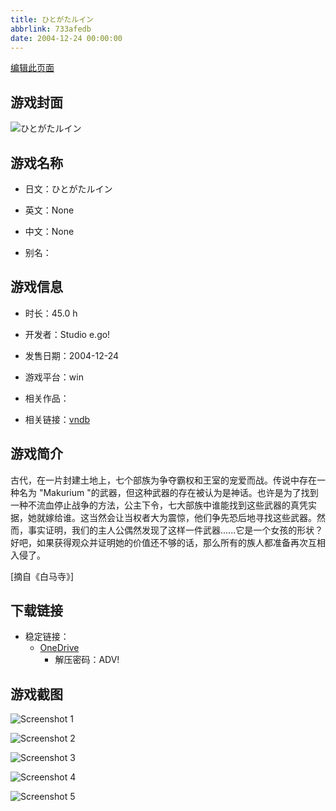 ```yaml
---
title: ひとがたルイン
abbrlink: 733afedb
date: 2004-12-24 00:00:00
---
```

[编辑此页面](https://github.com/ACG-3/ADV3-source/blob/main/source/_posts/games/%E3%81%B2%E3%81%A8%E3%81%8C%E3%81%9F%E3%83%AB%E3%82%A4%E3%83%B3.md)

## 游戏封面

![ひとがたルイン](https://pan.timero.xyz/d/onedrive/img_lib_001/%E3%81%B2%E3%81%A8%E3%81%8C%E3%81%9F%E3%83%AB%E3%82%A4%E3%83%B3_cover.avif)


## 游戏名称

- 日文：ひとがたルイン
- 英文：None
- 中文：None

- 别名：


## 游戏信息

- 时长：45.0 h
- 开发者：Studio e.go!
- 发售日期：2004-12-24
- 游戏平台：win
- 相关作品：

- 相关链接：[vndb](https://vndb.org/v521)


## 游戏简介

古代，在一片封建土地上，七个部族为争夺霸权和王室的宠爱而战。传说中存在一种名为 "Makurium "的武器，但这种武器的存在被认为是神话。也许是为了找到一种不流血停止战争的方法，公主下令，七大部族中谁能找到这些武器的真凭实据，她就嫁给谁。这当然会让当权者大为震惊，他们争先恐后地寻找这些武器。然而，事实证明，我们的主人公偶然发现了这样一件武器......它是一个女孩的形状？好吧，如果获得观众并证明她的价值还不够的话，那么所有的族人都准备再次互相入侵了。

[摘自《白马寺》]


## 下载链接

- 稳定链接：
    - [OneDrive](https://pan.timero.xyz/onedrive/adv_lib_001/%E3%81%B2%E3%81%A8%E3%81%8C%E3%81%9F%E3%83%AB%E3%82%A4%E3%83%B3)
        - 解压密码：ADV!



## 游戏截图


![Screenshot 1](https://pan.timero.xyz/d/onedrive/img_lib_001/%E3%81%B2%E3%81%A8%E3%81%8C%E3%81%9F%E3%83%AB%E3%82%A4%E3%83%B3_Screenshot_1.avif)

![Screenshot 2](https://pan.timero.xyz/d/onedrive/img_lib_001/%E3%81%B2%E3%81%A8%E3%81%8C%E3%81%9F%E3%83%AB%E3%82%A4%E3%83%B3_Screenshot_2.avif)

![Screenshot 3](https://pan.timero.xyz/d/onedrive/img_lib_001/%E3%81%B2%E3%81%A8%E3%81%8C%E3%81%9F%E3%83%AB%E3%82%A4%E3%83%B3_Screenshot_3.avif)

![Screenshot 4](https://pan.timero.xyz/d/onedrive/img_lib_001/%E3%81%B2%E3%81%A8%E3%81%8C%E3%81%9F%E3%83%AB%E3%82%A4%E3%83%B3_Screenshot_4.avif)

![Screenshot 5](https://pan.timero.xyz/d/onedrive/img_lib_001/%E3%81%B2%E3%81%A8%E3%81%8C%E3%81%9F%E3%83%AB%E3%82%A4%E3%83%B3_Screenshot_5.avif)

